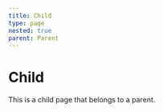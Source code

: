 ```yaml
---
title: Child
type: page
nested: true
parent: Parent
---
```


Child
=====

This is a child page that belongs to a parent.

